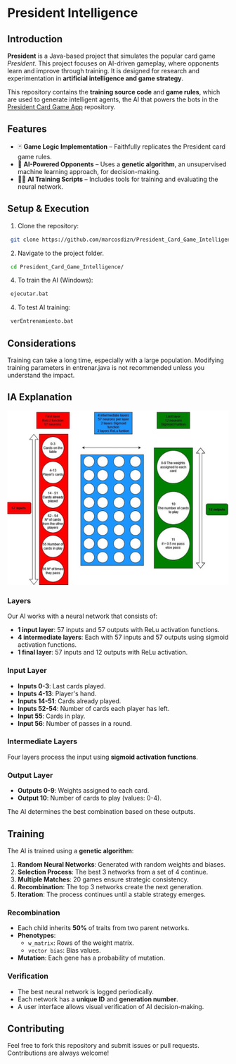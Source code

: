 # President Intelligence

## Introduction
**President** is a Java-based project that simulates the popular card game *President*. This project focuses on AI-driven gameplay, where opponents learn and improve through training. It is designed for research and experimentation in **artificial intelligence and game strategy**.

This repository contains the **training source code** and **game rules**, which are used to generate intelligent agents, the AI that powers the bots in the [President Card Game App](https://github.com/marcosdizn/President_Card_Game_App) repository.

## Features
- 🃏 **Game Logic Implementation** – Faithfully replicates the President card game rules.
- 🧠 **AI-Powered Opponents** – Uses a **genetic algorithm**, an unsupervised machine learning approach, for decision-making.
- 🏋️‍♂️ **AI Training Scripts** – Includes tools for training and evaluating the neural network.

## Setup & Execution
1. Clone the repository:
 ```sh
  git clone https://github.com/marcosdizn/President_Card_Game_Intelligence/
  ```
2. Navigate to the project folder.
 ```sh
  cd President_Card_Game_Intelligence/
  ```
   
4. To train the AI (Windows):
 ```sh
  ejecutar.bat
  ```

4. To test AI training:
 ```sh
  verEntrenamiento.bat
  ```
## Considerations
Training can take a long time, especially with a large population.
Modifying training parameters in entrenar.java is not recommended unless you understand the impact.

## IA Explanation
![AI Schema](https://github.com/marcosdizn/President_Card_Game_Intelligence/blob/main/AI_Schema.png?raw=true)

### Layers
Our AI works with a neural network that consists of:
- **1 input layer**: 57 inputs and 57 outputs with ReLu activation functions.
- **4 intermediate layers**: Each with 57 inputs and 57 outputs using sigmoid activation functions.
- **1 final layer**: 57 inputs and 12 outputs with ReLu activation.

### Input Layer
- **Inputs 0-3**: Last cards played.
- **Inputs 4-13**: Player's hand.
- **Inputs 14-51**: Cards already played.
- **Inputs 52-54**: Number of cards each player has left.
- **Input 55**: Cards in play.
- **Input 56**: Number of passes in a round.

### Intermediate Layers
Four layers process the input using **sigmoid activation functions**.

### Output Layer
- **Outputs 0-9**: Weights assigned to each card.
- **Output 10**: Number of cards to play (values: 0-4).

The AI determines the best combination based on these outputs.

## Training
The AI is trained using a **genetic algorithm**:
1. **Random Neural Networks**: Generated with random weights and biases.
2. **Selection Process**: The best 3 networks from a set of 4 continue.
3. **Multiple Matches**: 20 games ensure strategic consistency.
4. **Recombination**: The top 3 networks create the next generation.
5. **Iteration**: The process continues until a stable strategy emerges.

### Recombination
- Each child inherits **50%** of traits from two parent networks.
- **Phenotypes**:
  - `w_matrix`: Rows of the weight matrix.
  - `vector bias`: Bias values.
- **Mutation**: Each gene has a probability of mutation.

### Verification
- The best neural network is logged periodically.
- Each network has a **unique ID** and **generation number**.
- A user interface allows visual verification of AI decision-making.

## Contributing
Feel free to fork this repository and submit issues or pull requests. Contributions are always welcome!

